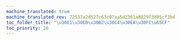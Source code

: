 ```yaml
---
machine_translated: true
machine_translated_rev: 72537a2d527c63c07aa5d2361a8829f3895cf2bd
toc_folder_title: "\u30E1\u30EB\u30B2\u30C4\u30EA\u30FC\u65CF"
toc_priority: 28
---
```


